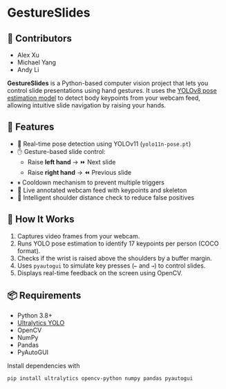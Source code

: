 # GestureSlides 

## 👥 Contributors

- Alex Xu  
- Michael Yang  
- Andy Li

**GestureSlides** is a Python-based computer vision project that lets you control slide presentations using hand gestures. It uses the [YOLOv8 pose estimation model](https://docs.ultralytics.com/models/pose/) to detect body keypoints from your webcam feed, allowing intuitive slide navigation by raising your hands.

## 🎯 Features

- 🤖 Real-time pose detection using YOLOv11 (`yolo11n-pose.pt`)
- ✋ Gesture-based slide control:
  - Raise **left hand** → ⏩ Next slide
  - Raise **right hand** → ⏪ Previous slide
- ⏸ Cooldown mechanism to prevent multiple triggers
- 🎥 Live annotated webcam feed with keypoints and skeleton
- 🧠 Intelligent shoulder distance check to reduce false positives

## 🧪 How It Works

1. Captures video frames from your webcam.
2. Runs YOLO pose estimation to identify 17 keypoints per person (COCO format).
3. Checks if the wrist is raised above the shoulders by a buffer margin.
4. Uses `pyautogui` to simulate key presses (`←` and `→`) to control slides.
5. Displays real-time feedback on the screen using OpenCV.

## 📦 Requirements

- Python 3.8+
- [Ultralytics YOLO](https://github.com/ultralytics/ultralytics)
- OpenCV
- NumPy
- Pandas
- PyAutoGUI

Install dependencies with

```bash
pip install ultralytics opencv-python numpy pandas pyautogui
